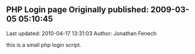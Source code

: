 ## PHP Login page Originally published: 2009-03-05 05:10:45 
Last updated: 2010-04-17 13:31:03 
Author: Jonathan Fenech 
 
this is a small php login script.